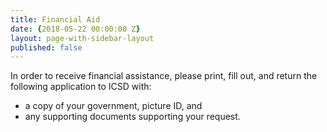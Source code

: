 ```yaml
---
title: Financial Aid
date: {2018-05-22 00:00:00 Z}
layout: page-with-sidebar-layout
published: false
---
```


In order to receive financial assistance, please print, fill out, and return the following application to ICSD with:  
* a copy of your government, picture ID, and  
* any supporting documents supporting your request.




